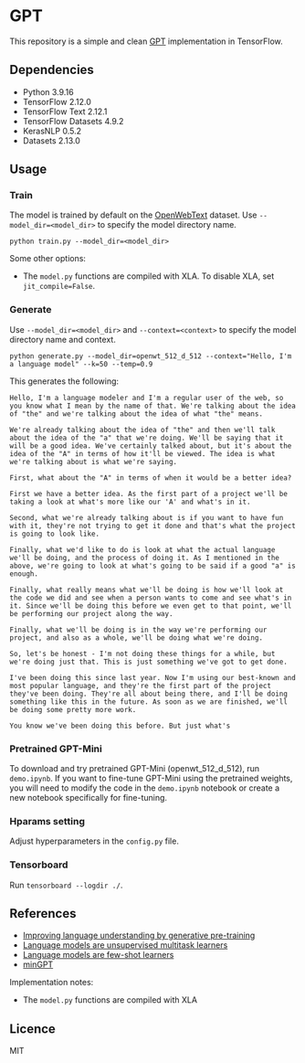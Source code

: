 # GPT
This repository is a simple and clean [GPT](https://cdn.openai.com/research-covers/language-unsupervised/language_understanding_paper.pdf)  implementation in TensorFlow.


## Dependencies
- Python 3.9.16
- TensorFlow 2.12.0
- TensorFlow Text 2.12.1
- TensorFlow Datasets 4.9.2
- KerasNLP 0.5.2
- Datasets 2.13.0

## Usage
### Train
The model is trained by default on the [OpenWebText](https://huggingface.co/datasets/openwebtext) dataset. Use `--model_dir=<model_dir>` to specify the model directory name.
```
python train.py --model_dir=<model_dir> 
```

Some other options:
- The `model.py` functions are compiled with XLA. To disable XLA, set `jit_compile=False`.

### Generate
Use `--model_dir=<model_dir>` and `--context=<context>` to specify the model directory name and context.
```
python generate.py --model_dir=openwt_512_d_512 --context="Hello, I'm a language model" --k=50 --temp=0.9
```
This generates the following:
```
Hello, I'm a language modeler and I'm a regular user of the web, so you know what I mean by the name of that. We're talking about the idea of "the" and we're talking about the idea of what "the" means.

We're already talking about the idea of "the" and then we'll talk about the idea of the "a" that we're doing. We'll be saying that it will be a good idea. We've certainly talked about, but it's about the idea of the "A" in terms of how it'll be viewed. The idea is what we're talking about is what we're saying.

First, what about the "A" in terms of when it would be a better idea?

First we have a better idea. As the first part of a project we'll be taking a look at what's more like our 'A' and what's in it.

Second, what we're already talking about is if you want to have fun with it, they're not trying to get it done and that's what the project is going to look like.

Finally, what we'd like to do is look at what the actual language we'll be doing, and the process of doing it. As I mentioned in the above, we're going to look at what's going to be said if a good "a" is enough.

Finally, what really means what we'll be doing is how we'll look at the code we did and see when a person wants to come and see what's in it. Since we'll be doing this before we even get to that point, we'll be performing our project along the way.

Finally, what we'll be doing is in the way we're performing our project, and also as a whole, we'll be doing what we're doing.

So, let's be honest - I'm not doing these things for a while, but we're doing just that. This is just something we've got to get done.

I've been doing this since last year. Now I'm using our best-known and most popular language, and they're the first part of the project they've been doing. They're all about being there, and I'll be doing something like this in the future. As soon as we are finished, we'll be doing some pretty more work.

You know we've been doing this before. But just what's

```

### Pretrained GPT-Mini 
To download and try pretrained GPT-Mini (openwt_512_d_512), run `demo.ipynb`. If you want to fine-tune GPT-Mini using the pretrained weights, you will need to modify the code in the `demo.ipynb` notebook or create a new notebook specifically for fine-tuning.

### Hparams setting
Adjust hyperparameters in the `config.py` file.

### Tensorboard
Run `tensorboard --logdir ./`.


## References
- [Improving language understanding by generative pre-training](https://cdn.openai.com/research-covers/language-unsupervised/language_understanding_paper.pdf)
- [Language models are unsupervised multitask learners](https://cdn.openai.com/better-language-models/language_models_are_unsupervised_multitask_learners.pdf)
- [Language models are few-shot learners](https://proceedings.neurips.cc/paper/2020/file/1457c0d6bfcb4967418bfb8ac142f64a-Paper.pdf)
- [minGPT](https://github.com/karpathy/minGPT)

Implementation notes:
- The `model.py` functions are compiled with XLA

## Licence
MIT
